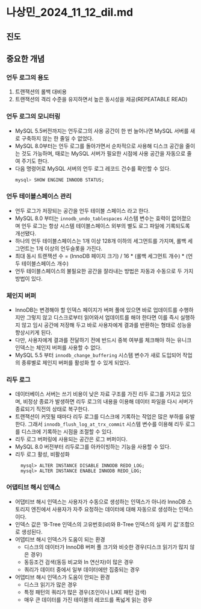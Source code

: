 # 나상민_2024_11_12_dil.md
## 진도

## 중요한 개념
### 언두 로그의 용도
1. 트랜잭션의 롤백 대비용
2. 트랜잭션의 격리 수준을 유지하면서 높은 동시성을 제공(REPEATABLE READ)

### 언두 로그의 모니터링
- MySQL 5.5버전까지는 언두로그의 사용 공간이 한 번 늘어나면 MySQL 서버를 새로 구축하지 않는 한 줄일 수 없었다.
- MySQL 8.0부터는 언두 로그를 돌아가면서 순차적으로 사용해 디스크 공간을 줄이는 것도 가능하며, 때로는 MySQL 서버가 필요한 시점에 사용 공간을 자동으로 줄여 주기도 한다.
- 다음 명령어로 MySQL 서버의 언두 로그 레코드 건수를 확인할 수 있다.
  ```sql
  mysql> SHOW ENGINE INNODB STATUS;
  ```

### 언두 테이블스페이스 관리
- 언두 로그가 저장되는 공간을 언두 테이블 스페이스 라고 한다.
- MySQL 8.0 부터는 `innodb_undo_tablespaces` 시스템 변수는 효력이 없어졌으며 언두 로그는 항상 시스템 테이블스페이스 외부의 별도 로그 파일에 기록되도록 개선됐다.
- 하나의 언두 테이블스페이스는 1개 이상 128개 이하의 세그먼트를 가지며, 롤백 세그먼트는 1개 이상의 언두슬롯을 가진다.
- 최대 동시 트랜잭션 수 = (InnoDB 페이지 크기) / 16 * (롤백 세그먼트 개수) * (언두 테이블스페이스 개수)
- 언두 테이블스페이스의 불필요한 공간을 잘라내는 방법은 자동과 수동으로 두 가지 방법이 있다.

### 체인지 버퍼
- InnoDB는 변경해야 할 인덱스 페이지가 버퍼 풀에 있으면 바로 업데이트를 수행하지만 그렇지 않고 디스크로부터 읽어와서 업데이트를 해야 한다면 이를 즉시 실행하지 않고 임시 공간에 저장해 두고 바로 사용자에게 결과를 반환하는 형태로 성능을 향상시키게 된다.
- 다만, 사용자에게 결과를 전달하기 전에 반드시 중복 여부를 체크해야 하는 유니크 인덱스는 체인지 버퍼를 사용할 수 없다.
- MySQL 5.5 부터 `innodb_change_buffering` 시스템 변수가 새로 도입되어 작업의 종류별로 제인지 버퍼를 활성화 할 수 있게 되었다.

### 리두 로그
- 데이터베이스 서버는 쓰기 비용이 낮은 자료 구조를 가진 리두 로그를 가지고 있으며, 비정상 종료가 발생하면 리두 로그의 내용을 이용해 데이터 파일을 다시 서버가 종료되기 직전의 상태로 복구한다.
- 트랜잭션이 커밋될 때마다 리두 로그를 디스크에 기록하는 작업은 많은 부하를 유발한다. 그래서 `innodb_flush_log_at_trx_commit` 시스템 변수를 이용해 리두 로그를 디스크에 기록하는 시점을 조절할 수 있다.
- 리두 로그 버퍼링에 사용되는 공간은 로그 버퍼이다.
- MySQL 8.0 버전부터 리두로그를 아카이빙하는 기능을 사용할 수 있다.
- 리두 로그 활성, 비활성화
  ```shell
    mysql> ALTER INSTANCE DISABLE INNODB REDO_LOG;
    mysql> ALTER INSTANCE ENABLE INNODB REDO_LOG;
  ```
  
### 어댑티브 해시 인덱스
- 어댑티브 해시 인덱스는 사용자가 수동으로 생성하는 인덱스가 아니라 InnoDB 스토리지 엔진에서 사용자가 자주 요청하는 데이터에 대해 자동으로 생성하는 인덱스이다.
- 인덱스 값은 'B-Tree 인덱스의 고유번호(id)와 B-Tree 인덱스의 실제 키 값'조합으로 생성된다.
- 어뎁티브 해시 인덱스가 도움이 되는 환경
  - 디스크의 데이터가 InnoDB 버퍼 풀 크기와 비슷한 경우(디스크 읽기가 많지 않은 경우)
  - 동등조건 검색(동등 비교와 In 연산자)이 많은 경우
  - 쿼리가 데이터 중에서 일부 데이터에만 집중되는 경우
- 어뎁티브 해시 인덱스가 도움이 안되는 환경
  - 디스크 읽기가 많은 경우
  - 특정 패턴의 쿼리가  많은 경우(조인이나 LIKE 패턴 검색)
  - 매우 큰 데이터를 가진 테이블의 레코드를 폭넓게 읽는 경우